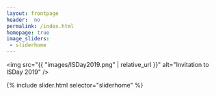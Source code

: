 ```yaml
---
layout: frontpage
header:  no
permalink: /index.html
homepage: true
image_sliders:
 - sliderhome
---
```


<img src="{{ "images/ISDay2019.png" | relative_url }}" alt="Invitation to ISDay 2019" />


{% include slider.html selector="sliderhome" %}